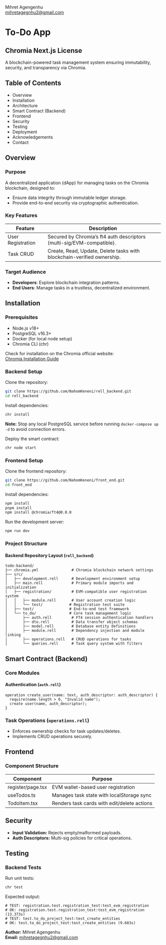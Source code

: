 Mihret Agengenhu  
mihretagegnhu2@gmail.com  

# To-Do App  
## Chromia Next.js License  
A blockchain-powered task management system ensuring immutability, security, and transparency via Chromia.

## Table of Contents  
- Overview  
- Installation  
- Architecture  
- Smart Contract (Backend)  
- Frontend  
- Security  
- Testing  
- Deployment  
- Acknowledgements  
- Contact  

## Overview  
### Purpose  
A decentralized application (dApp) for managing tasks on the Chromia blockchain, designed to:  
- Ensure data integrity through immutable ledger storage.  
- Provide end-to-end security via cryptographic authentication.  

### Key Features  
| Feature | Description |  
|---------|-------------|  
| User Registration | Secured by Chromia’s ft4 auth descriptors (multi-sig/EVM-compatible). |  
| Task CRUD | Create, Read, Update, Delete tasks with blockchain-verified ownership. |   

### Target Audience  
- **Developers**: Explore blockchain integration patterns.  
- **End Users**: Manage tasks in a trustless, decentralized environment.  

## Installation  
### Prerequisites  
- Node.js v18+  
- PostgreSQL v16.3+  
- Docker (for local node setup)  
- Chromia CLI (chr)  

Check for installation on the Chromia official website:  
[Chromia Installation Guide](https://docs.chromia.com/intro/installation/)  

### Backend Setup  
Clone the repository:  
```bash  
git clone https://github.com/NahomKeneni/rell_backend.git  
cd rell_backend  
```  
Install dependencies:  
```bash  
chr install  
```  
 
**Note:** Stop any local PostgreSQL service before running `docker-compose up -d` to avoid connection errors.  

Deploy the smart contract:  
```bash  
chr node start  
```

### Frontend Setup  
Clone the frontend repository:  
```bash  
git clone https://github.com/NahomKeneni/front_end.git  
cd front_end  
```  
Install dependencies:  
```bash  
npm install  
pnpm install  
npm install @chromia/ft4@0.8.0  
```  
Run the development server:  
```bash  
npm run dev  
```  

### Project Structure  
#### Backend Repository Layout (`rell_backend`)  
```plaintext  
todo-backend/  
├── chromia.yml               # Chromia blockchain network settings  
├── src/  
│   ├── development.rell      # Development environment setup  
│   ├── main.rell             # Primary module imports and initialization  
│   ├── registration/         # EVM-compatible user registration system  
│   │   ├── module.rell       # User account creation logic  
│   │   └── test/            # Registration test suite  
│   ├── test/                # End-to-end test framework  
│   └── to_do/               # Core task management logic  
│       ├── auth.rell         # FT4 session authentication handlers  
│       ├── dto.rell          # Data transfer object schemas  
│       ├── model.rell        # Database entity definitions  
│       ├── module.rell       # Dependency injection and module linking  
│       ├── operations.rell   # CRUD operations for tasks  
│       └── queries.rell      # Task query system with filters  
```

## Smart Contract (Backend)  
### Core Modules  
#### Authentication (`auth.rell`)  
```rell  
operation create_user(name: text, auth_descriptor: auth_descriptor) {  
  require(name.length > 0, "Invalid name");  
  create user(name, auth_descriptor);  
}  
```

### Task Operations (`operations.rell`)  
- Enforces ownership checks for task updates/deletes.  
- Implements CRUD operations securely.  

## Frontend  
### Component Structure  
| Component | Purpose |  
|------------|----------|  
| register/page.tsx | EVM wallet-based user registration |  
| useTodos.ts | Manages task state with localStorage sync |  
| TodoItem.tsx | Renders task cards with edit/delete actions |  

## Security  
- **Input Validation:** Rejects empty/malformed payloads.  
- **Auth Descriptors:** Multi-sig policies for critical operations.  

## Testing  
### Backend Tests  
Run unit tests:  
```bash  
chr test  
```
Expected output:  
```plaintext  
# TEST: registration.test.registration_test:test_evm_registration  
# OK: registration.test.registration_test:test_evm_registration (13.373s)  
# TEST: test.to_do_project_test:test_create_entities  
# OK: test.to_do_project_test:test_create_entities (9.683s)  
```   
**Author:** Mihret Agengenhu  
**Email:** mihretagegnhu2@gmail.com


